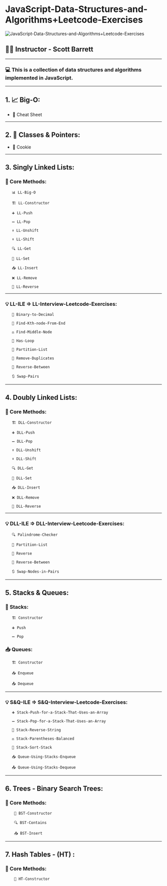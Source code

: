 ﻿# JavaScript-Data-Structures-and-Algorithms+Leetcode-Exercises

![JavaScript-Data-Structures-and-Algorithms+Leetcode-Exercises](https://img-c.udemycdn.com/course/750x422/3406816_0ea7_10.jpg)

  ## 👨‍🏫 Instructor - Scott Barrett

***

### 💻 This is a collection of data structures and algorithms implemented in JavaScript.

***

## 1. 📈 Big-O:

   - 📄 Cheat Sheet

***

## 2. 🧱 Classes & Pointers:

   - 🍪 Cookie

***
   
## 3. Singly Linked Lists:

   ### 📘 Core Methods:

       📊 LL-Big-O

       🏗️ LL-Constructor

       ➕ LL-Push

       ➖ LL-Pop

       ⬆️ LL-Unshift

       ⬇️ LL-Shift

       🔍 LL-Get

       📝 LL-Set

       📥 LL-Insert

       ❌ LL-Remove

       🔁 LL-Reverse
      
***

   ### 💡 LL-ILE => LL-Interview-Leetcode-Exercises:

       🔢 Binary-to-Decimal  

       🎯 Find-Kth-node-From-End 

       ⚖️ Find-Middle-Node  

       🔁 Has-Loop  

       🧩 Partition-List  

       🚫 Remove-Duplicates  

       🔄 Reverse-Between  

       🔃 Swap-Pairs  

***

## 4. Doubly Linked Lists:

   ### 📘 Core Methods:

       🏗️ DLL-Constructor

       ➕ DLL-Push

       ➖ DLL-Pop

       ⬆️ DLL-Unshift

       ⬇️ DLL-Shift

       🔍 DLL-Get

       📝 DLL-Set

       📥 DLL-Insert

       ❌ DLL-Remove

       🔁 DLL-Reverse

***

   ### 💡 DLL-ILE => DLL-Interview-Leetcode-Exercises:
   
       🔍 Palindrome-Checker  

       🧩 Partition-List  

       🔁 Reverse  

       🔄 Reverse-Between  

       🔃 Swap-Nodes-in-Pairs  

***

## 5. Stacks & Queues:

   ### 🥞 Stacks: 

       🏗️ Constructor

       ➕ Push

       ➖ Pop

   ### 📥 Queues:

       🏗️ Constructor

       📥 Enqueue

       📤 Dequeue

***

   ### 💡 S&Q-ILE => S&Q-Interview-Leetcode-Exercises:

       ➕ Stack-Push-for-a-Stack-That-Uses-an-Array  

       ➖ Stack-Pop-for-a-Stack-That-Uses-an-Array 

       🔁 Stack-Reverse-String  

       ⚖️ Stack-Parentheses-Balanced  

       🧮 Stack-Sort-Stack  

       📥 Queue-Using-Stacks-Enqueue  

       📤 Queue-Using-Stacks-Dequeue  

***

## 6. Trees - <BST> Binary Search Trees:

   ### 📘 Core Methods:

        🧩 BST-Constructor

        🔍 BST-Contains

        📥 BST-Insert

***

## 7. Hash Tables - (HT) :

   ### 📘 Core Methods:

        🧩 HT-Constructor


